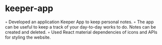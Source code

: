 # keeper-app
◦ Developed an application Keeper App to keep personal notes.
◦ The app can be useful to keep a track of your day-to-day works to do. Notes can be created and deleted.
◦ Used React material dependencies of icons and APIs for styling the website.
